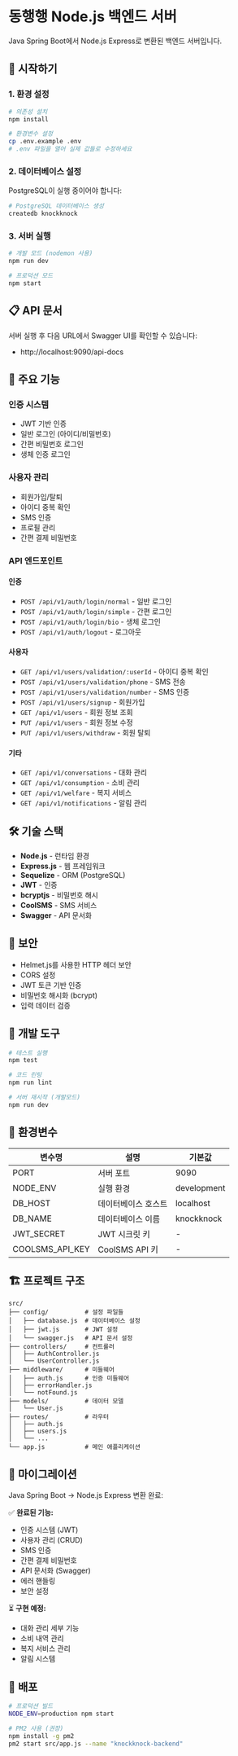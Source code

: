 # 동행행 Node.js 백엔드 서버

Java Spring Boot에서 Node.js Express로 변환된 백엔드 서버입니다.

## 🚀 시작하기

### 1. 환경 설정

```bash
# 의존성 설치
npm install

# 환경변수 설정
cp .env.example .env
# .env 파일을 열어 실제 값들로 수정하세요
```

### 2. 데이터베이스 설정

PostgreSQL이 실행 중이어야 합니다:

```bash
# PostgreSQL 데이터베이스 생성
createdb knockknock
```

### 3. 서버 실행

```bash
# 개발 모드 (nodemon 사용)
npm run dev

# 프로덕션 모드
npm start
```

## 📋 API 문서

서버 실행 후 다음 URL에서 Swagger UI를 확인할 수 있습니다:
- http://localhost:9090/api-docs

## 🔧 주요 기능

### 인증 시스템
- JWT 기반 인증
- 일반 로그인 (아이디/비밀번호)
- 간편 비밀번호 로그인
- 생체 인증 로그인

### 사용자 관리
- 회원가입/탈퇴
- 아이디 중복 확인
- SMS 인증
- 프로필 관리
- 간편 결제 비밀번호

### API 엔드포인트

#### 인증
- `POST /api/v1/auth/login/normal` - 일반 로그인
- `POST /api/v1/auth/login/simple` - 간편 로그인
- `POST /api/v1/auth/login/bio` - 생체 로그인
- `POST /api/v1/auth/logout` - 로그아웃

#### 사용자
- `GET /api/v1/users/validation/:userId` - 아이디 중복 확인
- `POST /api/v1/users/validation/phone` - SMS 전송
- `POST /api/v1/users/validation/number` - SMS 인증
- `POST /api/v1/users/signup` - 회원가입
- `GET /api/v1/users` - 회원 정보 조회
- `PUT /api/v1/users` - 회원 정보 수정
- `PUT /api/v1/users/withdraw` - 회원 탈퇴

#### 기타
- `GET /api/v1/conversations` - 대화 관리
- `GET /api/v1/consumption` - 소비 관리
- `GET /api/v1/welfare` - 복지 서비스
- `GET /api/v1/notifications` - 알림 관리

## 🛠️ 기술 스택

- **Node.js** - 런타임 환경
- **Express.js** - 웹 프레임워크
- **Sequelize** - ORM (PostgreSQL)
- **JWT** - 인증
- **bcryptjs** - 비밀번호 해시
- **CoolSMS** - SMS 서비스
- **Swagger** - API 문서화

## 🔐 보안

- Helmet.js를 사용한 HTTP 헤더 보안
- CORS 설정
- JWT 토큰 기반 인증
- 비밀번호 해시화 (bcrypt)
- 입력 데이터 검증

## 🐛 개발 도구

```bash
# 테스트 실행
npm test

# 코드 린팅
npm run lint

# 서버 재시작 (개발모드)
npm run dev
```

## 📝 환경변수

| 변수명 | 설명 | 기본값 |
|--------|------|--------|
| PORT | 서버 포트 | 9090 |
| NODE_ENV | 실행 환경 | development |
| DB_HOST | 데이터베이스 호스트 | localhost |
| DB_NAME | 데이터베이스 이름 | knockknock |
| JWT_SECRET | JWT 시크릿 키 | - |
| COOLSMS_API_KEY | CoolSMS API 키 | - |

## 🏗️ 프로젝트 구조

```
src/
├── config/          # 설정 파일들
│   ├── database.js  # 데이터베이스 설정
│   ├── jwt.js       # JWT 설정
│   └── swagger.js   # API 문서 설정
├── controllers/     # 컨트롤러
│   ├── AuthController.js
│   └── UserController.js
├── middleware/      # 미들웨어
│   ├── auth.js      # 인증 미들웨어
│   ├── errorHandler.js
│   └── notFound.js
├── models/          # 데이터 모델
│   └── User.js
├── routes/          # 라우터
│   ├── auth.js
│   ├── users.js
│   └── ...
└── app.js           # 메인 애플리케이션
```

## 🔄 마이그레이션

Java Spring Boot → Node.js Express 변환 완료:

✅ **완료된 기능:**
- 인증 시스템 (JWT)
- 사용자 관리 (CRUD)
- SMS 인증
- 간편 결제 비밀번호
- API 문서화 (Swagger)
- 에러 핸들링
- 보안 설정

⏳ **구현 예정:**
- 대화 관리 세부 기능
- 소비 내역 관리
- 복지 서비스 관리
- 알림 시스템

## 🚀 배포

```bash
# 프로덕션 빌드
NODE_ENV=production npm start

# PM2 사용 (권장)
npm install -g pm2
pm2 start src/app.js --name "knockknock-backend"
```
